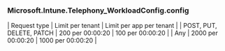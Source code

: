 ### Microsoft.Intune.Telephony_WorkloadConfig.config
| Request type | Limit per tenant | Limit per app per tenant |
| POST, PUT, DELETE, PATCH | 200 per 00:00:20 | 100 per 00:00:20 |
| Any | 2000 per 00:00:20 | 1000 per 00:00:20 |
